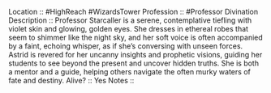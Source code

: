 Location :: #HighReach #WizardsTower
Profession :: #Professor Divination
Description :: Professor Starcaller is a serene, contemplative tiefling with violet skin and glowing, golden eyes. She dresses in ethereal robes that seem to shimmer like the night sky, and her soft voice is often accompanied by a faint, echoing whisper, as if she’s conversing with unseen forces. Astrid is revered for her uncanny insights and prophetic visions, guiding her students to see beyond the present and uncover hidden truths. She is both a mentor and a guide, helping others navigate the often murky waters of fate and destiny.
Alive? :: Yes
Notes :: 